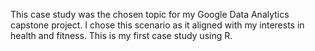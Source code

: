 This case study was the chosen topic for my Google Data Analytics capstone project. I chose this scenario as it aligned with my interests in health and fitness. This is my first case study using R.
